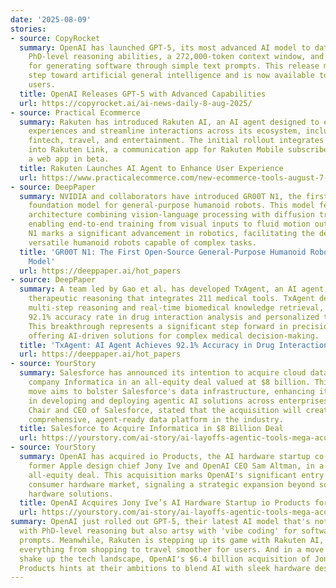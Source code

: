 ```yaml
---
date: '2025-08-09'
stories:
- source: CopyRocket
  summary: OpenAI has launched GPT-5, its most advanced AI model to date, featuring
    PhD-level reasoning abilities, a 272,000-token context window, and 'vibe coding'
    for generating software through simple text prompts. This release marks a significant
    step toward artificial general intelligence and is now available to free ChatGPT
    users.
  title: OpenAI Releases GPT-5 with Advanced Capabilities
  url: https://copyrocket.ai/ai-news-daily-8-aug-2025/
- source: Practical Ecommerce
  summary: Rakuten has introduced Rakuten AI, an AI agent designed to enhance user
    experiences and streamline interactions across its ecosystem, including shopping,
    fintech, travel, and entertainment. The initial rollout integrates Rakuten AI
    into Rakuten Link, a communication app for Rakuten Mobile subscribers, and offers
    a web app in beta.
  title: Rakuten Launches AI Agent to Enhance User Experience
  url: https://www.practicalecommerce.com/new-ecommerce-tools-august-7-2025
- source: DeepPaper
  summary: NVIDIA and collaborators have introduced GR00T N1, the first open-source
    foundation model for general-purpose humanoid robots. This model features a dual-system
    architecture combining vision-language processing with diffusion transformers,
    enabling end-to-end training from visual inputs to fluid motion outputs. GR00T
    N1 marks a significant advancement in robotics, facilitating the development of
    versatile humanoid robots capable of complex tasks.
  title: 'GR00T N1: The First Open-Source General-Purpose Humanoid Robot Foundation
    Model'
  url: https://deeppaper.ai/hot_papers
- source: DeepPaper
  summary: A team led by Gao et al. has developed TxAgent, an AI agent designed for
    therapeutic reasoning that integrates 211 medical tools. TxAgent demonstrates
    multi-step reasoning and real-time biomedical knowledge retrieval, achieving a
    92.1% accuracy rate in drug interaction analysis and personalized treatment recommendations.
    This breakthrough represents a significant step forward in precision medicine,
    offering AI-driven solutions for complex medical decision-making.
  title: 'TxAgent: AI Agent Achieves 92.1% Accuracy in Drug Interaction Analysis'
  url: https://deeppaper.ai/hot_papers
- source: YourStory
  summary: Salesforce has announced its intention to acquire cloud data management
    company Informatica in an all-equity deal valued at $8 billion. This strategic
    move aims to bolster Salesforce's data infrastructure, enhancing its capabilities
    in developing and deploying agentic AI solutions across enterprises. Marc Benioff,
    Chair and CEO of Salesforce, stated that the acquisition will create the most
    comprehensive, agent-ready data platform in the industry.
  title: Salesforce to Acquire Informatica in $8 Billion Deal
  url: https://yourstory.com/ai-story/ai-layoffs-agentic-tools-mega-acquisitions-google-deepmind-ai-acquisition
- source: YourStory
  summary: OpenAI has acquired io Products, the AI hardware startup co-founded by
    former Apple design chief Jony Ive and OpenAI CEO Sam Altman, in a $6.4 billion
    all-equity deal. This acquisition marks OpenAI's significant entry into the AI-enabled
    consumer hardware market, signaling a strategic expansion beyond software into
    hardware solutions.
  title: OpenAI Acquires Jony Ive’s AI Hardware Startup io Products for $6.4 Billion
  url: https://yourstory.com/ai-story/ai-layoffs-agentic-tools-mega-acquisitions-google-deepmind-ai-acquisition
summary: OpenAI just rolled out GPT-5, their latest AI model that's not only smarter
  with PhD-level reasoning but also artsy with 'vibe coding' for software via simple
  prompts. Meanwhile, Rakuten is stepping up its game with Rakuten AI, aiming to make
  everything from shopping to travel smoother for users. And in a move that might
  shake up the tech landscape, OpenAI's $6.4 billion acquisition of Jony Ive's io
  Products hints at their ambitions to blend AI with sleek hardware design.
---
```


<!-- Generated with AI web search 2025-08-09 13:30 UTC -->

